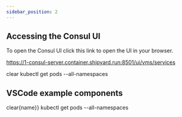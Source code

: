 ```yaml
---
sidebar_position: 2
---
```



<TerminalVisor>
  <Terminal target="tools.container.shipyard.run" shell="/bin/bash" workdir="/" user="root" id="tools" name="Tools"/>
</TerminalVisor>

## Accessing the Consul UI

To open the Consul UI click this link to open the UI in your browser.

<p><a href="https://1-consul-server.container.shipyard.run:8501/ui/vms/services" target="_blank">https://1-consul-server.container.shipyard.run:8501/ui/vms/services</a></p>

<TerminalRunCommand target="tools">
  <Command>clear</Command>
  <Command>kubectl get pods --all-namespaces</Command>
</TerminalRunCommand>

## VSCode example components

<VSCodeTerminal target="tools">
  <Command>clear&#123;name}}</Command>
  <Command>kubectl get pods --all-namespaces</Command>
</VSCodeTerminal>
